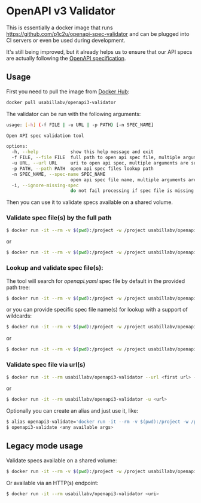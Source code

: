 # OpenAPI v3 Validator

This is essentially a docker image that runs
https://github.com/p1c2u/openapi-spec-validator and can be plugged into CI
servers or even be used during development.

It's still being improved, but it already helps us to ensure that our API specs
are actually following the [OpenAPI
specification](https://github.com/OAI/OpenAPI-Specification/blob/master/versions/3.0.0.md).

## Usage

First you need to pull the image from [Docker Hub](https://hub.docker.com):

```sh
docker pull usabillabv/openapi3-validator
```

The validator can be run with the following arguments:
```sh
usage: [-h] (-f FILE | -u URL | -p PATH) [-n SPEC_NAME]

Open API spec validation tool

options:
  -h, --help            show this help message and exit
  -f FILE, --file FILE  full path to open api spec file, multiple arguments are supported
  -u URL, --url URL     uri to open api spec, multiple arguments are supported
  -p PATH, --path PATH  open api spec files lookup path
  -n SPEC_NAME, --spec-name SPEC_NAME
                        open api spec file name, multiple arguments are supported. Used in conjunction with --path option. Default value: *openapi.yaml, *openapi.yml
  -i, --ignore-missing-spec
                        do not fail processing if spec file is missing. Used in conjunction with --path option.                      
```

Then you can use it to validate specs available on a shared volume.

### Validate spec file(s) by the full path

```sh
$ docker run -it --rm -v $(pwd):/project -w /project usabillabv/openapi3-validator --file <path to the first file> --file <path to the second file>
```
or
```sh
$ docker run -it --rm -v $(pwd):/project -w /project usabillabv/openapi3-validator -f <path to the first file> -f <path to the second file>
```

### Lookup and validate spec file(s):

The tool will search for _openapi.yaml_ spec file by default in the provided path tree: 
```sh
$ docker run -it --rm -v $(pwd):/project -w /project usabillabv/openapi3-validator --path /project
```
or you can provide specific spec file name(s) for lookup with a support of wildcards: 
```sh
$ docker run -it --rm -v $(pwd):/project -w /project usabillabv/openapi3-validator --path /project --spec-name *-open-api-*.yaml --spec-name other-file.yaml
```
or
```sh
$ docker run -it --rm -v $(pwd):/project -w /project usabillabv/openapi3-validator -p /project -n *-open-api-*.yaml -n other-file.yaml
```

### Validate spec file via url(s)

```sh
$ docker run -it --rm usabillabv/openapi3-validator --url <first url> --url <second url>
```
or
```sh
$ docker run -it --rm usabillabv/openapi3-validator -u <url>
```

Optionally you can create an alias and just use it, like:

```sh
$ alias openapi3-validate='docker run -it --rm -v $(pwd):/project -w /project usabillabv/openapi3-validator'
$ openapi3-validate <any available args>
```

## Legacy mode usage

Validate specs available on a shared volume:
```sh
$ docker run -it --rm -v $(pwd):/project -w /project usabillabv/openapi3-validator <path to your file>
```
Or available via an HTTP(s) endpoint:
```sh
$ docker run -it --rm usabillabv/openapi3-validator <uri>
```